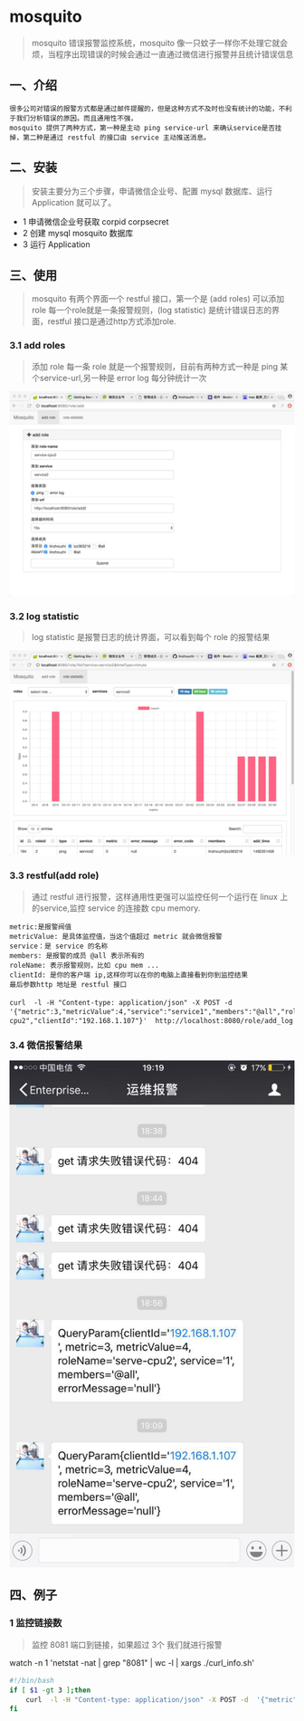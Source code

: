 # mosquito
> mosquito 错误报警监控系统，mosquito 像一只蚊子一样你不处理它就会烦，当程序出现错误的时候会通过一直通过微信进行报警并且统计错误信息

## 一、介绍
    很多公司对错误的报警方式都是通过邮件提醒的，但是这种方式不及时也没有统计的功能，不利于我们分析错误的原因。而且通用性不强，
    mosquito 提供了两种方式，第一种是主动 ping service-url 来确认service是否挂掉，第二种是通过 restful 的接口由 service 主动推送消息。
   
## 二、安装
> 安装主要分为三个步骤，申请微信企业号、配置 mysql 数据库、运行 Application 就可以了。

* 1 申请微信企业号获取 corpid corpsecret
* 2 创建 mysql mosquito 数据库
* 3 运行 Application

## 三、使用
> mosquito 有两个界面一个 restful 接口，第一个是 (add roles) 可以添加 role 每一个role就是一条报警规则，(log statistic) 是统计错误日志的界面，restful 接口是通过http方式添加role.

### 3.1 add roles
> 添加 role 每一条 role 就是一个报警规则，目前有两种方式一种是 ping 某个service-url,另一种是 error log 每分钟统计一次

<img src="./src/main/resources/public/images/role_add.jpeg" width="850px" />

### 3.2 log statistic
> log statistic 是报警日志的统计界面，可以看到每个 role 的报警结果

<img src="./src/main/resources/public/images/role_stat.jpeg" width="850px" />

### 3.3 restful(add role)
> 通过 restful 进行报警，这样通用性更强可以监控任何一个运行在 linux 上的service,监控 service 的连接数 cpu memory.

```
metric:是报警阀值
metricValue: 是具体监控值，当这个值超过 metric 就会微信报警
service：是 service 的名称
members: 是报警的成员 @all 表示所有的
roleName: 表示报警规则，比如 cpu mem ...
clientId: 是你的客户端 ip,这样你可以在你的电脑上直接看到你到监控结果
最后参数http 地址是 restful 接口

curl  -l -H "Content-type: application/json" -X POST -d  '{"metric":3,"metricValue":4,"service":"service1","members":"@all","roleName":"serve-cpu2","clientId":"192.168.1.107"}'  http://localhost:8080/role/add_log
```

### 3.4 微信报警结果
<img src="./src/main/resources/public/images/wechat.jpeg" />

## 四、例子
### 1 监控链接数
> 监控 8081 端口到链接，如果超过 3个 我们就进行报警

watch -n 1 'netstat -nat | grep "8081" | wc -l | xargs ./curl_info.sh'
``` curl_info.sh
#!/bin/bash
if [ $1 -gt 3 ];then
    curl  -l -H "Content-type: application/json" -X POST -d  '{"metric":3,"metricValue":${1},"service":"service1","members":"@all","roleName":"serve-cpu2","clientId":"192.168.1.107"}'  http://localhost:8080/role/add_log
fi
```
